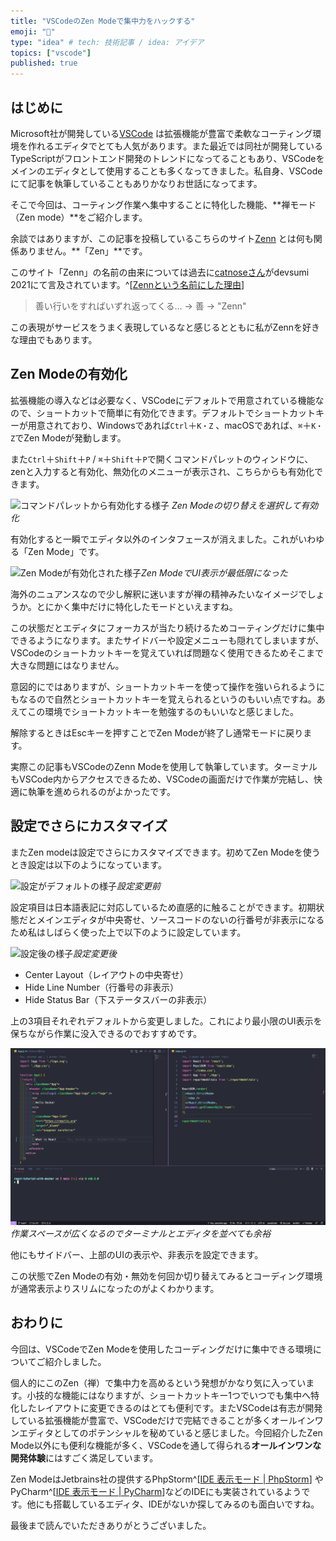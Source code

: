 ```yaml
---
title: "VSCodeのZen Modeで集中力をハックする"
emoji: "🧘"
type: "idea" # tech: 技術記事 / idea: アイデア
topics: ["vscode"]
published: true
---
```


## はじめに

Microsoft社が開発している[VSCode](https://azure.microsoft.com/ja-jp/products/visual-studio-code) は拡張機能が豊富で柔軟なコーティング環境を作れるエディタでとても人気があります。また最近では同社が開発しているTypeScriptがフロントエンド開発のトレンドになってることもあり、VSCodeをメインのエディタとして使用することも多くなってきました。私自身、VSCodeにて記事を執筆していることもありかなりお世話になってます。

そこで今回は、コーティング作業へ集中することに特化した機能、**禅モード（Zen mode）**をご紹介します。

余談ではありますが、この記事を投稿しているこちらのサイト[Zenn](https://zenn.dev) とは何も関係ありません。**「Zen」**です。

このサイト「Zenn」の名前の由来については過去に[catnoseさん](https://zenn.dev/catnose99)がdevsumi 2021にて言及されています。^[[Zennという名前にした理由](https://youtu.be/DTpGfpLybr0?t=1180)]

> 善い行いをすればいずれ返ってくる...  →  善  →  "Zenn"

この表現がサービスをうまく表現しているなと感じるとともに私がZennを好きな理由でもあります。

## Zen Modeの有効化

拡張機能の導入などは必要なく、VSCodeにデフォルトで用意されている機能なので、ショートカットで簡単に有効化できます。デフォルトでショートカットキーが用意されており、Windowsであれば`Ctrl`＋`K・Z` 、macOSであれば、`⌘`＋`K・Z`でZen Modeが発動します。

また`Ctrl`＋`Shift`＋`P` / `⌘`＋`Shift`＋`P`で開くコマンドパレットのウィンドウに、zenと入力すると有効化、無効化のメニューが表示され、こちらからも有効化できます。

![コマンドパレットから有効化する様子](/images/what-zen-mode/image01.png)
*Zen Modeの切り替えを選択して有効化*

有効化すると一瞬でエディタ以外のインタフェースが消えました。これがいわゆる「Zen Mode」です。

![Zen Modeが有効化された様子](/images/what-zen-mode/image02.png)*Zen ModeでUI表示が最低限になった*

海外のニュアンスなので少し解釈に迷いますが禅の精神みたいなイメージでしょうか。とにかく集中だけに特化したモードといえますね。

この状態だとエディタにフォーカスが当たり続けるためコーティングだけに集中できるようになります。またサイドバーや設定メニューも隠れてしまいますが、VSCodeのショートカットキーを覚えていれば問題なく使用できるためそこまで大きな問題にはなりません。

意図的にではありますが、ショートカットキーを使って操作を強いられるようにもなるので自然とショートカットキーを覚えられるというのもいい点ですね。あえてこの環境でショートカットキーを勉強するのもいいなと感じました。

解除するときはEscキーを押すことでZen Modeが終了し通常モードに戻ります。

実際この記事もVSCodeのZenn Modeを使用して執筆しています。ターミナルもVSCode内からアクセスできるため、VSCodeの画面だけで作業が完結し、快適に執筆を進められるのがよかったです。

## 設定でさらにカスタマイズ

またZen modeは設定でさらにカスタマイズできます。初めてZen Modeを使うとき設定は以下のようになっています。

![設定がデフォルトの様子](/images/what-zen-mode/image03.png)*設定変更前*

設定項目は日本語表記に対応しているため直感的に触ることができます。初期状態だとメインエディタが中央寄せ、ソースコードのないの行番号が非表示になるため私はしばらく使った上で以下のように設定しています。

![設定後の様子](/images/what-zen-mode/image04.png)*設定変更後*

- Center Layout（レイアウトの中央寄せ）
- Hide Line Number（行番号の非表示）
- Hide Status Bar（下ステータスバーの非表示）

上の3項目それぞれデフォルトから変更しました。これにより最小限のUI表示を保ちながら作業に没入できるのでおすすめです。

![Zen Modeの設定変更後の様子](/images/what-zen-mode/image05.png)
*作業スペースが広くなるのでターミナルとエディタを並べても余裕*

他にもサイドバー、上部のUIの表示や、非表示を設定できます。

この状態でZen Modeの有効・無効を何回か切り替えてみるとコーディング環境が通常表示よりスリムになったのがよくわかります。

## おわりに

今回は、VSCodeでZen Modeを使用したコーディングだけに集中できる環境についてご紹介しました。

個人的にこのZen（禅）で集中力を高めるという発想がかなり気に入っています。小技的な機能にはなりますが、ショートカットキー1つでいつでも集中へ特化したレイアウトに変更できるのはとても便利です。またVSCodeは有志が開発している拡張機能が豊富で、VSCodeだけで完結できることが多くオールインワンエディタとしてのポテンシャルを秘めていると感じました。今回紹介したZen Mode以外にも便利な機能が多く、VSCodeを通して得られる**オールインワンな開発体験**にはすごく満足しています。

Zen ModeはJetbrains社の提供するPhpStorm^[[IDE 表示モード | PhpStorm](https://pleiades.io/help/phpstorm/ide-viewing-modes.html)] やPyCharm^[[IDE 表示モード | PyCharm](https://pleiades.io/help/pycharm/ide-viewing-modes.html)]などのIDEにも実装されているようです。他にも搭載しているエディタ、IDEがないか探してみるのも面白いですね。

最後まで読んでいただきありがとうございました。
